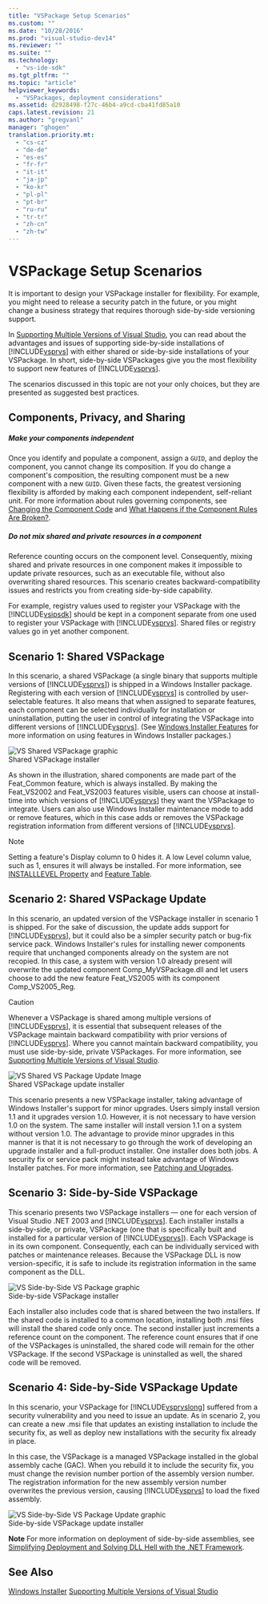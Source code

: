 ```yaml
---
title: "VSPackage Setup Scenarios"
ms.custom: ""
ms.date: "10/28/2016"
ms.prod: "visual-studio-dev14"
ms.reviewer: ""
ms.suite: ""
ms.technology: 
  - "vs-ide-sdk"
ms.tgt_pltfrm: ""
ms.topic: "article"
helpviewer_keywords: 
  - "VSPackages, deployment considerations"
ms.assetid: d2928498-f27c-46b4-a9cd-cba41fd85a10
caps.latest.revision: 21
ms.author: "gregvanl"
manager: "ghogen"
translation.priority.mt: 
  - "cs-cz"
  - "de-de"
  - "es-es"
  - "fr-fr"
  - "it-it"
  - "ja-jp"
  - "ko-kr"
  - "pl-pl"
  - "pt-br"
  - "ru-ru"
  - "tr-tr"
  - "zh-cn"
  - "zh-tw"
---
```

# VSPackage Setup Scenarios
It is important to design your VSPackage installer for flexibility. For example, you might need to release a security patch in the future, or you might change a business strategy that requires thorough side-by-side versioning support.  
  
 In [Supporting Multiple Versions of Visual Studio](../../extensibility/supporting-multiple-versions-of-visual-studio.md), you can read about the advantages and issues of supporting side-by-side installations of [!INCLUDE[vsprvs](../../code-quality/includes/vsprvs_md.md)] with either shared or side-by-side installations of your VSPackage. In short, side-by-side VSPackages give you the most flexibility to support new features of [!INCLUDE[vsprvs](../../code-quality/includes/vsprvs_md.md)].  
  
 The scenarios discussed in this topic are not your only choices, but they are presented as suggested best practices.  
  
## Components, Privacy, and Sharing  
  
##### Make your components independent  
 Once you identify and populate a component, assign a `GUID`, and deploy the component, you cannot change its composition. If you do change a component's composition, the resulting component must be a new component with a new `GUID`. Given these facts, the greatest versioning flexibility is afforded by making each component independent, self-reliant unit. For more information about rules governing components, see [Changing the Component Code](http://msdn.microsoft.com/library/aa367849\(VS.85\).aspx) and [What Happens if the Component Rules Are Broken?](http://msdn.microsoft.com/library/aa372795\(VS.85\).aspx).  
  
##### Do not mix shared and private resources in a component  
 Reference counting occurs on the component level. Consequently, mixing shared and private resources in one component makes it impossible to update private resources, such as an executable file, without also overwriting shared resources. This scenario creates backward-compatibility issues and restricts you from creating side-by-side capability.  
  
 For example, registry values used to register your VSPackage with the [!INCLUDE[vsipsdk](../../extensibility/includes/vsipsdk_md.md)] should be kept in a component separate from one used to register your VSPackage with [!INCLUDE[vsprvs](../../code-quality/includes/vsprvs_md.md)]. Shared files or registry values go in yet another component.  
  
## Scenario 1: Shared VSPackage  
 In this scenario, a shared VSPackage (a single binary that supports multiple versions of [!INCLUDE[vsprvs](../../code-quality/includes/vsprvs_md.md)]) is shipped in a Windows Installer package. Registering with each version of [!INCLUDE[vsprvs](../../code-quality/includes/vsprvs_md.md)] is controlled by user-selectable features. It also means that when assigned to separate features, each component can be selected individually for installation or uninstallation, putting the user in control of integrating the VSPackage into different versions of [!INCLUDE[vsprvs](../../code-quality/includes/vsprvs_md.md)]. (See [Windows Installer Features](http://msdn.microsoft.com/library/aa372840\(VS.85\).aspx) for more information on using features in Windows Installer packages.)  
  
 ![VS Shared VSPackage graphic](../../extensibility/internals/media/vs_sharedpackage.gif "VS_SharedPackage")  
Shared VSPackage installer  
  
 As shown in the illustration, shared components are made part of the Feat_Common feature, which is always installed. By making the Feat_VS2002 and Feat_VS2003 features visible, users can choose at install-time into which versions of [!INCLUDE[vsprvs](../../code-quality/includes/vsprvs_md.md)] they want the VSPackage to integrate. Users can also use Windows Installer maintenance mode to add or remove features, which in this case adds or removes the VSPackage registration information from different versions of [!INCLUDE[vsprvs](../../code-quality/includes/vsprvs_md.md)].  
  
> [!NOTE]
>  Setting a feature's Display column to 0 hides it. A low Level column value, such as 1, ensures it will always be installed. For more information, see [INSTALLLEVEL Property](http://msdn.microsoft.com/library/aa369536\(VS.85\).aspx) and [Feature Table](http://msdn.microsoft.com/library/aa368585.aspx).  
  
## Scenario 2: Shared VSPackage Update  
 In this scenario, an updated version of the VSPackage installer in scenario 1 is shipped. For the sake of discussion, the update adds support for [!INCLUDE[vsprvs](../../code-quality/includes/vsprvs_md.md)], but it could also be a simpler security patch or bug-fix service pack. Windows Installer's rules for installing newer components require that unchanged components already on the system are not recopied. In this case, a system with version 1.0 already present will overwrite the updated component Comp_MyVSPackage.dll and let users choose to add the new feature Feat_VS2005 with its component Comp_VS2005_Reg.  
  
> [!CAUTION]
>  Whenever a VSPackage is shared among multiple versions of [!INCLUDE[vsprvs](../../code-quality/includes/vsprvs_md.md)], it is essential that subsequent releases of the VSPackage maintain backward compatibility with prior versions of [!INCLUDE[vsprvs](../../code-quality/includes/vsprvs_md.md)]. Where you cannot maintain backward compatibility, you must use side-by-side, private VSPackages. For more information, see [Supporting Multiple Versions of Visual Studio](../../extensibility/supporting-multiple-versions-of-visual-studio.md).  
  
 ![VS Shared VS Package Update Image](../../extensibility/internals/media/vs_sharedpackageupdate.gif "VS_SharedPackageUpdate")  
Shared VSPackage update installer  
  
 This scenario presents a new VSPackage installer, taking advantage of Windows Installer's support for minor upgrades. Users simply install version 1.1 and it upgrades version 1.0. However, it is not necessary to have version 1.0 on the system. The same installer will install version 1.1 on a system without version 1.0. The advantage to provide minor upgrades in this manner is that it is not necessary to go through the work of developing an upgrade installer and a full-product installer. One installer does both jobs. A security fix or service pack might instead take advantage of Windows Installer patches. For more information, see [Patching and Upgrades](http://msdn.microsoft.com/library/aa370579\(VS.85\).aspx).  
  
## Scenario 3: Side-by-Side VSPackage  
 This scenario presents two VSPackage installers — one for each version of Visual Studio .NET 2003 and [!INCLUDE[vsprvs](../../code-quality/includes/vsprvs_md.md)]. Each installer installs a side-by-side, or private, VSPackage (one that is specifically built and installed for a particular version of [!INCLUDE[vsprvs](../../code-quality/includes/vsprvs_md.md)]). Each VSPackage is in its own component. Consequently, each can be individually serviced with patches or maintenance releases. Because the VSPackage DLL is now version-specific, it is safe to include its registration information in the same component as the DLL.  
  
 ![VS Side&#45;by&#45;Side VS Package graphic](../../extensibility/internals/media/vs_sbys_package.gif "VS_SbyS_Package")  
Side-by-side VSPackage installer  
  
 Each installer also includes code that is shared between the two installers. If the shared code is installed to a common location, installing both .msi files will install the shared code only once. The second installer just increments a reference count on the component. The reference count ensures that if one of the VSPackages is uninstalled, the shared code will remain for the other VSPackage. If the second VSPackage is uninstalled as well, the shared code will be removed.  
  
## Scenario 4: Side-by-Side VSPackage Update  
 In this scenario, your VSPackage for [!INCLUDE[vsprvslong](../../code-quality/includes/vsprvslong_md.md)] suffered from a security vulnerability and you need to issue an update. As in scenario 2, you can create a new .msi file that updates an existing installation to include the security fix, as well as deploy new installations with the security fix already in place.  
  
 In this case, the VSPackage is a managed VSPackage installed in the global assembly cache (GAC). When you rebuild it to include the security fix, you must change the revision number portion of the assembly version number. The registration information for the new assembly version number overwrites the previous version, causing [!INCLUDE[vsprvs](../../code-quality/includes/vsprvs_md.md)] to load the fixed assembly.  
  
 ![VS Side&#45;by&#45;Side VS Package Update graphic](../../extensibility/internals/media/vs_sbys_packageupdate.gif "VS_SbyS_PackageUpdate")  
Side-by-side VSPackage update installer  
  
 **Note** For more information on deployment of side-by-side assemblies, see [Simplifying Deployment and Solving DLL Hell with the .NET Framework](http://msdn.microsoft.com/library/ms973843.aspx).  
  
## See Also  
 [Windows Installer](http://msdn.microsoft.com/library/cc185688\(VS.85\).aspx)   
 [Supporting Multiple Versions of Visual Studio](../../extensibility/supporting-multiple-versions-of-visual-studio.md)